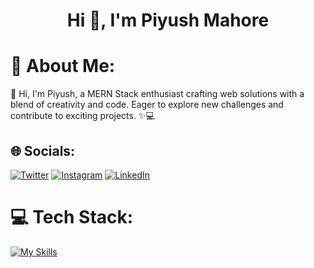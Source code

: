 <h1 align="center">Hi 👋, I'm Piyush Mahore</h1>

# 💫 About Me:
🔭 Hi, I'm Piyush, a MERN Stack enthusiast crafting web solutions with a blend of creativity and code. Eager to explore new challenges and contribute to exciting projects. ✨💻


## 🌐 Socials:
[![Twitter](https://img.shields.io/badge/Twitter-%231DA1F2.svg?logo=Twitter&logoColor=white)](https://twitter.com/Piyush_Mahore_) [![Instagram](https://img.shields.io/badge/Instagram-%23E4405F.svg?logo=Instagram&logoColor=white)](https://www.instagram.com/_piyush_mahore/) [![LinkedIn](https://img.shields.io/badge/LinkedIn-%230077B5.svg?logo=linkedin&logoColor=white)](https://www.linkedin.com/in/piyush-mahore-51602a2b1/) 

# 💻 Tech Stack:
[![My Skills](https://skillicons.dev/icons?i=html,css,javascript,react,vite,tailwindcss,firebase,appwrite,redux,nodejs,expressjs,mongodb,postman,netlify,vscode,cs,visualstudio&theme=light&perline=12)](https://skillicons.dev)
<!-- Proudly created with GPRM ( https://gprm.itsvg.in ) -->
